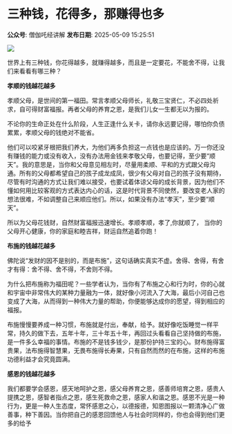 # 三种钱，花得多，那赚得也多

**公众号**: 僧伽吒经讲解
**发布日期**: 2025-05-09 15:25:51

<img src='https://mmbiz.qpic.cn/mmbiz_jpg/95RiafpticCVbvs5qFR3zEicZ9T4uSnojJGicz2MKiaDx5PznicsT2AMPfsS0rMlKhSEk1nr5yC5TbVoDxbWHvvXqwiag/640?wx_fmt=jpeg' />

世界上有三种钱，你花得越多，就赚得越多，而且是一定要花，不能舍不得，让我们来看看有哪三种？

**孝顺的钱越花越多**

孝顺父母，是世间的第一福田。常言孝顺父母师长，礼敬三宝贤仁，不必四处祈求，自可得财富福报。再者父母的养育之恩，是我们儿女一生都无以为报的。

不论你的生命正处在什么阶段，人生正逢什么关卡，请你永远要记得，哪怕你负债累累，孝顺父母的钱绝对不能省。

  


他们可以咬紧牙根把我们养大，为他们再多负担这一点钱也是应该的。万一你还没有赚钱的能力或没有收入，没有办法用金钱来孝敬父母，也要记得，至少要“顺天”。我的意思是，当你和父母意见相左时，尽量用柔顺、平和的方式跟父母沟通。所有的父母都希望自己的孩子成龙成凤，很少有父母对自己的孩子没有期待，尽管有时沟通的方式让我们难以接受，也要试着体谅父母的成长背景，因为他们不懂如何用比较客观的方式表达内心的话，这是时代背景不同使然，要改变老人家的想法很难，不如调整自己来顺应他们。所以，如果没有办法“孝天”，至少要“顺天”。

所以为父母花钱财，自然财富福报迅速增长。孝顺孝顺，孝了,你就顺了， 当你的父母开心健康，你的家庭和睦吉祥，财运自然追着你跑！

  


**布施的钱越花越多**

佛陀说“发财的因不是别的，而是布施”，这句话确实真实不虚。舍得、舍得，有舍才有得：舍不得、舍不得，不舍则不得。

为什么把布施称为福田呢？一些学者认为，当你有了布施之心和行为时，你的心就和宇宙中非常伟大的某种力量融为一体，就好像小河流入了大海，最后小河自己也变成了大海，从而得到一种伟大力量的帮助，你便能够达成你的愿望，得到相应的福报。

布施慢慢要养成一种习惯，布施就是付出，奉献，给予。就好像吃饭睡觉一样平常，持久的做下去，五年十年，三十年五十年，再回过头看看自己坚持做的布施，是一件多么幸福的事情。布施的不是钱多钱少，是那份护持三宝的心。财布施得富贵果，法布施得智慧果，无畏布施得长寿果，只有自然而然的在布施，这样的布施功德利益才会究竟圆满。 

  


**感恩的钱越花越多**

我们都要学会感恩，感天地呵护之恩，感父母养育之恩，感善师培育之恩，感贵人提携之恩，感智者指点之恩，感生死救命之恩，感家人和谐之恩。感恩不光是一种行为，更是一种人生态度，常怀感恩之心，以德报德，知恩图报以一颗清净心广做善事，种下善因。当你把自己的感恩回馈他人与社会时同样的，你也会得到他们更多的给予